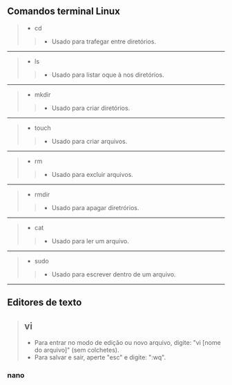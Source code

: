 ## Comandos terminal Linux

>- cd
>>- Usado para trafegar entre diretórios.
----
>- ls
>>- Usado para listar oque à nos diretórios.
----
>- mkdir
>>- Usado para criar diretórios.
----
>- touch
>>- Usado para criar arquivos.
----
>- rm
>>- Usado para excluir arquivos.
----
>- rmdir
>>- Usado para apagar diretrórios.
----
>- cat
>>- Usado para ler um arquivo.
----
>- sudo
>>- Usado para escrever dentro de um arquivo.

---

## Editores de texto

>## vi
>- Para entrar no modo de edição ou novo arquivo, digite: "vi [nome do arquivo]" (sem colchetes).
>  - Para salvar e sair, aperte "esc" e digite: ":wq".

### nano
